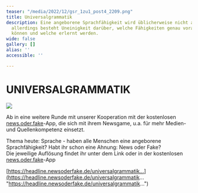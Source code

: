 ```yaml
---
teaser: "/media/2022/12/gsr_1zu1_post4_2209.png"
title: Universalgrammatik
description: Eine angeborene Sprachfähigkeit wird üblicherweise nicht angezweifelt,
  allerdings besteht Uneinigkeit darüber, welche Fähigkeiten genau vorausgesetzt werden
  können und welche erlernt werden.
wide: false
gallery: []
alias: ''
accessible: ''

---
```

# UNIVERSALGRAMMATIK

![](/media/2022/12/gsr_1zu1_post4_2209.png)

Ab in eine weitere Runde mit unserer Kooperation mit der kostenlosen [news.oder.fake](https://www.facebook.com/newsoderfake?__cft__%5B0%5D=AZWdrdrDvONCWEvrKs4KkAkmS428e05o2gn__-pBQKRqNVfX97BQ1vZHshtM6WDpNvf8E3VzGLH31x0shbT7ZXuy_UXocLGx1W0a4Bp1Aq6o2L4LTMQ129fpbDhOBTtdA2rXzi3NhclNm1KxboBBoa8azBWs5Dw4scI_Z2aUGm5NRliNjrNiLCxWFKAPxsuD-5O8WBGygk0YPUCeyCKgBFv6&__tn__=-%5DK-R)-App, die sich mit ihrem Newsgame, u.a. für mehr Medien- und Quellenkompetenz einsetzt.

Thema heute: Sprache - haben alle Menschen eine angeborene Sprachfähigkeit? Habt ihr schon eine Ahnung: News oder Fake?  
Die jeweilige Auflösung findet ihr unter dem Link oder in der kostenlosen [news.oder.fake](https://www.facebook.com/newsoderfake?__cft__%5B0%5D=AZWdrdrDvONCWEvrKs4KkAkmS428e05o2gn__-pBQKRqNVfX97BQ1vZHshtM6WDpNvf8E3VzGLH31x0shbT7ZXuy_UXocLGx1W0a4Bp1Aq6o2L4LTMQ129fpbDhOBTtdA2rXzi3NhclNm1KxboBBoa8azBWs5Dw4scI_Z2aUGm5NRliNjrNiLCxWFKAPxsuD-5O8WBGygk0YPUCeyCKgBFv6&__tn__=-%5DK-R)-App

[https://headline.newsoderfake.de/universalgrammatik...](https://headline.newsoderfake.de/universalgrammatik... "https://headline.newsoderfake.de/universalgrammatik...")